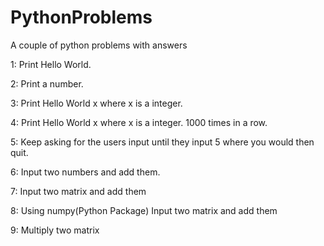 # PythonProblems

A couple of python problems with answers

1: Print Hello World.

2: Print a number.

3: Print Hello World x where x is a integer.

4: Print Hello World x where x is a integer. 1000 times in a row.

5: Keep asking for the users input until they input 5 where you would then quit.

6: Input two numbers and add them.

7: Input two matrix and add them

8: Using numpy(Python Package) Input two matrix and add them

9: Multiply two matrix